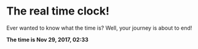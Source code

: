 # The real time clock!

Ever wanted to know what the time is? Well, your journey is about to end!

**The time is Nov 29, 2017, 02:33**